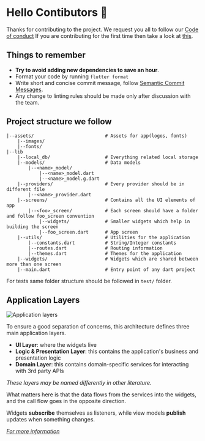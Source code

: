 # Hello Contibutors 🤗

Thanks for contributing to the project. We request you all to follow our [Code of conduct](./CODE_OF_CONDUCT.md)
If you are contributing for the first time then take a look at [this](https://www.dataschool.io/how-to-contribute-on-github/).

## Things to remember

- **Try to avoid adding new dependencies to save an hour**.
- Format your code by running `flutter format`
- Write short and concise commit message, follow [Semantic Commit Messages](https://gist.github.com/joshbuchea/6f47e86d2510bce28f8e7f42ae84c716).
- Any change to linting rules should be made only after discussion with the team.


## Project structure we follow

```
|--assets/                          # Assets for app(logos, fonts)
    |--images/
    |--fonts/
|--lib
    |--local_db/                    # Everything related local storage
    |--models/                      # Data models
        |--<name>_model/
            |--<name>_model.dart
            |--<name>_model.g.dart
    |--providers/                   # Every provider should be in different file
        |--<name>_provider.dart
    |--screens/                     # Contains all the UI elements of app
        |--<foo>_screen/            # Each screen should have a folder and follow foo_screen convention
            |--widgets/             # Smaller widgets which help in building the screen
            |--foo_screen.dart      # App screen
    |--utils/                       # Utilities for the application
        |--constants.dart           # String/Integer constants
        |--routes.dart              # Routing information
        |--themes.dart              # Themes for the application
    |--widgets/                     # Widgets which are shared between more than one screen
    |--main.dart                    # Entry point of any dart project
```

For tests same folder structure should be followed in `test/` folder.

## Application Layers

![Application layers](https://github.com/bizz84/starter_architecture_flutter_firebase/blob/master/media/application-layers.png?raw=true)

To ensure a good separation of concerns, this architecture defines three main application layers.

- **UI Layer**: where the widgets live
- **Logic & Presentation Layer**: this contains the application's business and presentation logic
- **Domain Layer**: this contains domain-specific services for interacting with 3rd party APIs

*These layers may be named differently in other literature.*

What matters here is that the data flows from the services into the widgets, and the call flow goes in the opposite direction.

Widgets **subscribe** themselves as listeners, while view models **publish** updates when something changes.

_[For more information](https://github.com/bizz84/starter_architecture_flutter_firebase#the-application-layers)_
